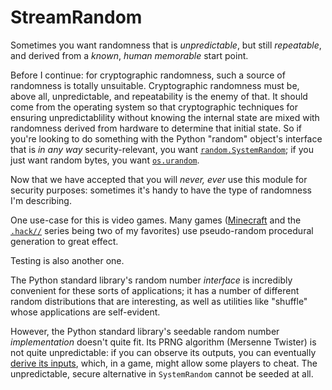 # StreamRandom

Sometimes you want randomness that is *unpredictable*, but still *repeatable*,
and derived from a *known*, *human memorable* start point.

Before I continue: for cryptographic randomness, such a source of randomness is
totally unsuitable.  Cryptographic randomness must be, above all,
unpredictable, and repeatability is the enemy of that.  It should come from the
operating system so that cryptographic techniques for ensuring
unpredictablility without knowing the internal state are mixed with randomness
derived from hardware to determine that initial state.  So if you're looking to
do something with the Python "random" object's interface that is *in any way*
security-relevant, you want
[`random.SystemRandom`](https://docs.python.org/3.14/library/random.html#random.SystemRandom);
if you just want random bytes, you want
[`os.urandom`](https://docs.python.org/3.14/library/os.html#os.urandom).

Now that we have accepted that you will *never, ever* use this module for
security purposes: sometimes it's handy to have the type of randomness I'm
describing.

One use-case for this is video games.  Many games
([Minecraft](https://www.minecraft.net/) and the
[`.hack//`](https://en.wikipedia.org/wiki/.hack_(video_game_series)) series
being two of my favorites) use pseudo-random procedural generation to great
effect.

Testing is also another one.

The Python standard library's random number *interface* is incredibly
convenient for these sorts of applications; it has a number of different random
distributions that are interesting, as well as utilities like "shuffle" whose
applications are self-evident.

However, the Python standard library's seedable random number *implementation*
doesn't quite fit.  Its PRNG algorithm (Mersenne Twister) is not quite
unpredictable: if you can observe its outputs, you can eventually [derive its
inputs](https://en.wikipedia.org/wiki/Mersenne_Twister#Alternatives), which, in
a game, might allow some players to cheat.  The unpredictable, secure
alternative in `SystemRandom` cannot be seeded at all.
